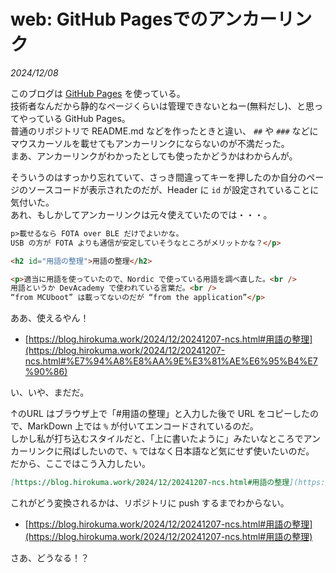# web: GitHub Pagesでのアンカーリンク

_2024/12/08_

このブログは [GitHub Pages](https://github.com/hirokuma/hirokuma.github.io) を使っている。  
技術者なんだから静的なページくらいは管理できないとねー(無料だし)、と思ってやっている GitHub Pages。  
普通のリポジトリで README.md などを作ったときと違い、 `##` や `###` などにマウスカーソルを載せてもアンカーリンクにならないのが不満だった。  
まあ、アンカーリンクがわかったとしても使ったかどうかはわからんが。

そういうのはすっかり忘れていて、さっき間違ってキーを押したのか自分のページのソースコードが表示されたのだが、Header に `id` が設定されていることに気付いた。  
あれ、もしかしてアンカーリンクは元々使えていたのでは・・・。

```html
p>載せるなら FOTA over BLE だけでよいかな。
USB の方が FOTA よりも通信が安定していそうなところがメリットかな？</p>

<h2 id="用語の整理">用語の整理</h2>

<p>適当に用語を使っていたので、Nordic で使っている用語を調べ直した。<br />
用語というか DevAcademy で使われている言葉だ。<br />
“from MCUboot” は載ってないのだが “from the application”</p>
```

ああ、使えるやん！

* [https://blog.hirokuma.work/2024/12/20241207-ncs.html#用語の整理](https://blog.hirokuma.work/2024/12/20241207-ncs.html#%E7%94%A8%E8%AA%9E%E3%81%AE%E6%95%B4%E7%90%86)

い、いや、まだだ。

↑のURL はブラウザ上で「#用語の整理」と入力した後で URL をコピーしたので、MarkDown 上では `%` が付いてエンコードされているのだ。  
しかし私が打ち込むスタイルだと、「上に書いたように」みたいなところでアンカーリンクに飛ばしたいので、`%` ではなく日本語など気にせず使いたいのだ。  
だから、ここではこう入力したい。

```markdown
[https://blog.hirokuma.work/2024/12/20241207-ncs.html#用語の整理](https://blog.hirokuma.work/2024/12/20241207-ncs.html#用語の整理)
```

これがどう変換されるかは、リポジトリに push するまでわからない。

* [https://blog.hirokuma.work/2024/12/20241207-ncs.html#用語の整理](https://blog.hirokuma.work/2024/12/20241207-ncs.html#用語の整理)

さあ、どうなる！？
